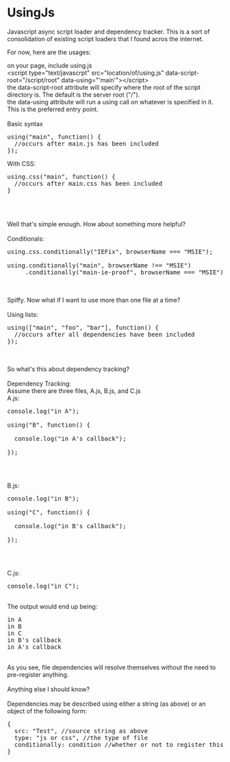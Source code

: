 UsingJs
=======

Javascript async script loader and dependency tracker. This is a sort of consolidation of existing script loaders 
that I found acros the internet.

For now, here are the usages:

on your page, include using.js<br/>
&lt;script type="text/javascrpt" src="location/of/using.js" data-script-root="/script/root" data-using="'main'"&gt;&lt;/script&gt;<br/>
the data-script-root attribute will specify where the root of the script directory is. The default is the server root ("/").<br/>
the data-using attribute will run a using call on whatever is specified in it. This is the preferred entry point. <br/>
<br/>
Basic syntax
<pre>
using("main", function() {
  //occurs after main.js has been included
});
</pre>
With CSS:
<pre>
using.css("main", function() {
  //occurs after main.css has been included
}
</pre>
<br/><br/>

Well that's simple enough. How about something more helpful?<br/>
<br/>
Conditionals:
<pre>
using.css.conditionally("IEFix", browserName === "MSIE");

using.conditionally("main", browserName !== "MSIE")
     .conditionally("main-ie-proof", browserName === "MSIE");
</pre>
     
<br/><br/>
Spiffy. Now what if I want to use more than one file at a time?<br/>
<br/>
Using lists:
<pre>
using(["main", "foo", "bar"], function() {
  //occurs after all dependencies have been included
});
</pre>

<br/><br/>
So what's this about dependency tracking?<br/>
<br/>
Dependency Tracking:<br/>
Assume there are three files, A.js, B.js, and C.js<br/>
A.js:
<pre>
console.log("in A");<br/>
using("B", function() {<br/>
  console.log("in A's callback");<br/>
});<br/>
</pre>
<br/>

B.js:
<pre>
console.log("in B");<br/>
using("C", function() {<br/>
  console.log("in B's callback");<br/>
});<br/>
</pre>
<br/>

C.js:
<pre>
console.log("in C");
</pre>
<br/>
The output would end up being:
<pre>
in A
in B
in C
in B's callback
in A's callback
</pre>
<br/>
As you see, file dependencies will resolve themselves without the need to pre-register anything.
<br/><br/>
Anything else I should know?<br/>
<br/>
Dependencies may be described using either a string (as above) or an object of the following form:
<pre>
{
  src: "Test", //source string as above                                 (string, required)
  type: "js or css", //the type of file                                 (string, optional)
  conditionally: condition //whether or not to register this dependency (boolean, optional)
}
</pre>
